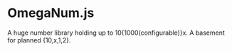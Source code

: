 # OmegaNum.js
A huge number library holding up to 10{1000(configurable)}x. A basement for planned {10,x,1,2}.
